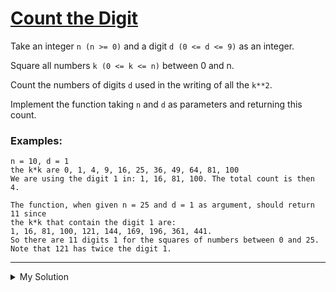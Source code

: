 # [Count the Digit](https://www.codewars.com/kata/566fc12495810954b1000030)

Take an integer `n (n >= 0)` and a digit `d (0 <= d <= 9)` as an integer.

Square all numbers `k (0 <= k <= n)` between 0 and n.

Count the numbers of digits `d` used in the writing of all the `k**2`.

Implement the function taking `n` and `d` as parameters and returning this count.

### Examples:

```
n = 10, d = 1
the k*k are 0, 1, 4, 9, 16, 25, 36, 49, 64, 81, 100
We are using the digit 1 in: 1, 16, 81, 100. The total count is then 4.

The function, when given n = 25 and d = 1 as argument, should return 11 since
the k*k that contain the digit 1 are:
1, 16, 81, 100, 121, 144, 169, 196, 361, 441.
So there are 11 digits 1 for the squares of numbers between 0 and 25.
Note that 121 has twice the digit 1.
```

---

<details><summary>My Solution</summary>

```js
function nbDig(n, d) {
  let result = ''
  let regex = new RegExp(d, 'g')

  for (let i = 0; i <= n; i++) {
    result += i * i
  }

  let matched = result.match(regex)

  return matched ? matched.length : 0
}
```

</details>
